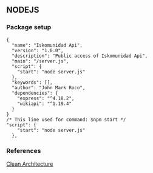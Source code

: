 ## NODEJS
### Package setup
```
{
  "name": "Iskomunidad Api",
  "version": "1.0.0",
  "description": "Public access of Iskomunidad Api",
  "main": "/server.js",
  "script": {
    "start": "node server.js"
  },
  "keywords": [],
  "author": "John Mark Roco",
  "dependencies": {
    "express": "^4.18.2",
    "wikiapi": "^1.19.4"
  }
}
/* This line used for command: $npm start */
"script": {
    "start": "node server.js"
  },
```

### References
[Clean Architecture](https://www.youtube.com/watch?v=VmY22KuRDbk)
